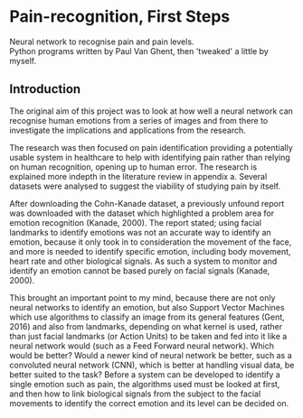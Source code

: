 # Pain-recognition, First Steps	
Neural network to recognise pain and pain levels.	
Python programs written by Paul Van Ghent, then 'tweaked' a little by myself.	

## Introduction
The original aim of this project was to look at how well a neural network can recognise human emotions from a series of images and from there to investigate the implications and applications from the research. 

The research was then focused on pain identification providing a potentially usable system in healthcare to help with identifying pain rather than relying on human recognition, opening up to human error.  The research is explained more indepth in the literature review in appendix a.  Several datasets were analysed to suggest the viability of studying pain by itself.

After downloading the Cohn-Kanade dataset, a previously unfound report was downloaded with the dataset which highlighted a problem area for emotion recognition (Kanade, 2000).  The report stated; using facial landmarks to identify emotions was not an accurate way to identify an emotion, because it only took in to consideration the movement of the face, and more is needed to identify specific emotion, including body movement, heart rate and other biological signals.  As such a system to monitor and identify an emotion  cannot be based purely on facial signals (Kanade, 2000).  

This brought an important point to my mind, because there are not only neural networks to identify an emotion, but also Support Vector Machines which use algorithms to classify an image from its general features (Gent, 2016) and also from landmarks, depending on what kernel is used, rather than just facial landmarks (or Action Units) to be taken and fed into it like a neural network would (such as a Feed Forward neural network).  Which would be better?  Would a newer kind of neural network be better, such as a convoluted neural network (CNN), which is better at handling visual data, be better suited to the task?  Before a system can be developed to identify a single emotion such as pain, the algorithms used must be looked at first, and then how to link biological signals from the subject to the facial movements to identify the correct emotion and its level can be decided on.



